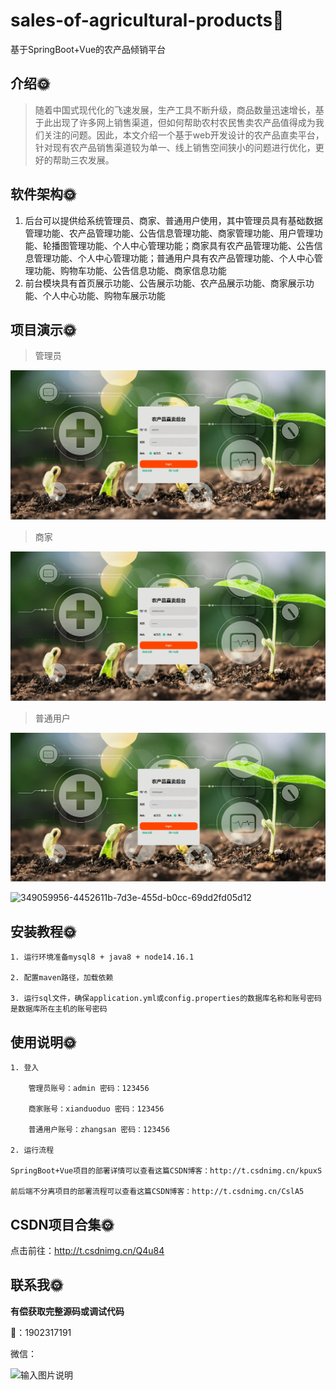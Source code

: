 # sales-of-agricultural-products🎂

基于SpringBoot+Vue的农产品倾销平台

## 介绍🌞

> 随着中国式现代化的飞速发展，生产工具不断升级，商品数量迅速增长，基于此出现了许多网上销售渠道，但如何帮助农村农民售卖农产品值得成为我们关注的问题。因此，本文介绍一个基于web开发设计的农产品直卖平台，针对现有农产品销售渠道较为单一、线上销售空间狭小的问题进行优化，更好的帮助三农发展。

## 软件架构🌞

1. 后台可以提供给系统管理员、商家、普通用户使用，其中管理员具有基础数据管理功能、农产品管理功能、公告信息管理功能、商家管理功能、用户管理功能、轮播图管理功能、个人中心管理功能；商家具有农产品管理功能、公告信息管理功能、个人中心管理功能；普通用户具有农产品管理功能、个人中心管理功能、购物车功能、公告信息功能、商家信息功能
2. 前台模块具有首页展示功能、公告展示功能、农产品展示功能、商家展示功能、个人中心功能、购物车展示功能

## 项目演示🌞

>管理员

![349056191-5d7885b5-a7a8-47e0-96a2-d8aef4626978](files/349056191-5d7885b5-a7a8-47e0-96a2-d8aef4626978.gif)



>商家

![349056707-2cf0371e-155e-47e7-849c-7fc3e46445d7](files/349056707-2cf0371e-155e-47e7-849c-7fc3e46445d7.gif)



>普通用户

![349057181-2e4db1fa-c34f-41c6-a2a7-50dd5ef2791b](files/349057181-2e4db1fa-c34f-41c6-a2a7-50dd5ef2791b.gif)

![349059956-4452611b-7d3e-455d-b0cc-69dd2fd05d12](files/349059956-4452611b-7d3e-455d-b0cc-69dd2fd05d12.gif)

## 安装教程🌞

```
1. 运行环境准备mysql8 + java8 + node14.16.1

2. 配置maven路径，加载依赖

3. 运行sql文件，确保application.yml或config.properties的数据库名称和账号密码是数据库所在主机的账号密码
```



## 使用说明🌞

```
1. 登入

    管理员账号：admin 密码：123456

    商家账号：xianduoduo 密码：123456

    普通用户账号：zhangsan 密码：123456
  
2. 运行流程

SpringBoot+Vue项目的部署详情可以查看这篇CSDN博客：http://t.csdnimg.cn/kpuxS

前后端不分离项目的部署流程可以查看这篇CSDN博客：http://t.csdnimg.cn/CslA5
```



## CSDN项目合集🌞

点击前往：http://t.csdnimg.cn/Q4u84



## 联系我🌞

**有偿获取完整源码或调试代码**

🐧：1902317191

微信：



![输入图片说明](https://gitee.com/luooin/liulangdongwujiuzhu/raw/main/files/image3.png)